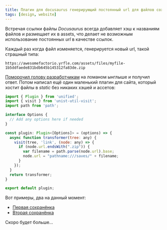 ```yaml
---
title: Плагин для docusaurus генерирующий постоянный url для файлов сохранения
tags: [design, website]
---
```


Встречая ссылки файлы *Docusaurus* всегда добавляет хэш к названиям файлов и размещает их в assets, что делает не возможным использование постоянных *url* в качестве ссылок.

<!-- truncate -->

Каждый раз когда файл изменяется, генерируется новый url, такой страшный типа:

```
https://awesomefactorio.yrfle.com/assets/files/myfile-1b5ddfaede831bdb645b145312fa83de.zip
```

[Поморочил голову разработчикам](https://github.com/facebook/docusaurus/discussions/10071) на ломаном ынглыше и получил ответ. Потом написал ещё один маленький плагин для сайта, который хостит файлы в *static* без никаких хэшей и ассетов:

```javascript
import { Plugin } from 'unified';
import { visit } from 'unist-util-visit';
import path from 'path';

interface Options {
  // Add any options here if needed
}

const plugin: Plugin<[Options]> = (options) => {
  async function transformer(tree: any) {
    visit(tree, 'link', (node: any) => {
      if (node.url.endsWith(".zip")) {
        var filename = path.parse(node.url).base;
        node.url = "pathname:///saves/" + filename;
      }
    });
  }
  return transformer;
}

export default plugin;
```

Вот примеры, два на данный момент:

* [Первая сохранёнка](../../website/static/saves/AwesomeFactorio%20-%20Power%20Production.zip)
* [Вторая сохранёнка](../../website/static/saves/AwesomeFactorio%20-%20Resources.zip)

Скоро будет больше...
